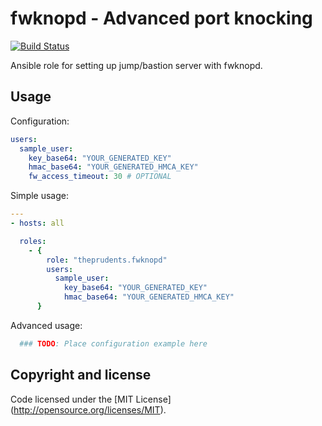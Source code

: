 fwknopd - Advanced port knocking
================================

[![Build Status](https://travis-ci.org/ThePrudents/fwknopd.svg?branch=master)](https://travis-ci.org/ThePrudents/fwknopd)

Ansible role for setting up jump/bastion server with fwknopd.

Usage
-----

Configuration:
```YAML
users:
  sample_user:
    key_base64: "YOUR_GENERATED_KEY"
    hmac_base64: "YOUR_GENERATED_HMCA_KEY"
    fw_access_timeout: 30 # OPTIONAL
```

Simple usage:

```YAML
---
- hosts: all

  roles:
    - {
        role: "theprudents.fwknopd"
        users:
          sample_user:
            key_base64: "YOUR_GENERATED_KEY"
            hmac_base64: "YOUR_GENERATED_HMCA_KEY"
      }
```


Advanced usage:

```YAML
  ### TODO: Place configuration example here
```


Copyright and license
---------------------

Code licensed under the [MIT License] (http://opensource.org/licenses/MIT).
